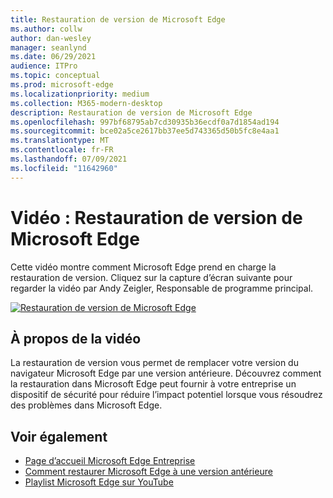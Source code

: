 ```yaml
---
title: Restauration de version de Microsoft Edge
ms.author: collw
author: dan-wesley
manager: seanlynd
ms.date: 06/29/2021
audience: ITPro
ms.topic: conceptual
ms.prod: microsoft-edge
ms.localizationpriority: medium
ms.collection: M365-modern-desktop
description: Restauration de version de Microsoft Edge
ms.openlocfilehash: 997bf68795ab7cd30935b36ecdf0a7d1854ad194
ms.sourcegitcommit: bce02a5ce2617bb37ee5d743365d50b5fc8e4aa1
ms.translationtype: MT
ms.contentlocale: fr-FR
ms.lasthandoff: 07/09/2021
ms.locfileid: "11642960"
---
```

# <a name="video-microsoft-edge-version-rollback"></a>Vidéo : Restauration de version de Microsoft Edge

Cette vidéo montre comment Microsoft Edge prend en charge la restauration de version. Cliquez sur la capture d’écran suivante pour regarder la vidéo par Andy Zeigler, Responsable de programme principal.

[![Restauration de version de Microsoft Edge](media/microsoft-edge-video-version-rollback/0.png)](http://www.youtube.com/watch?v=pXhXHvKUa_c "Microsoft Edge version rollback")

## <a name="about-the-video"></a>À propos de la vidéo

La restauration de version vous permet de remplacer votre version du navigateur Microsoft Edge par une version antérieure. Découvrez comment la restauration dans Microsoft Edge peut fournir à votre entreprise un dispositif de sécurité pour réduire l’impact potentiel lorsque vous résoudrez des problèmes dans Microsoft Edge.

## <a name="see-also"></a>Voir également

- [Page d’accueil Microsoft Edge Entreprise](https://aka.ms/EdgeEnterprise)
- [Comment restaurer Microsoft Edge à une version antérieure](edge-learnmore-rollback.md)
- [Playlist Microsoft Edge sur YouTube](https://www.youtube.com/playlist?list=PLXtHYVsvn_b-uXh1tMeYpT-0iD8tD3tFy)
